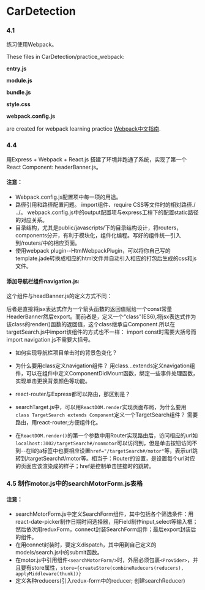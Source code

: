 # CarDetection

### 4.1

练习使用Webpack。

These files in CarDetection/practice_webpack:

**entry.js**

**module.js**

**bundle.js** 

**style.css** 

**webpack.config.js**

are created for webpack learning practice [Webpack中文指南](http://webpackdoc.com/usage.html).

### 4.4 

用Express + Webpack + React.js 搭建了环境并跑通了系统，实现了第一个React Component: headerBanner.js。

#### 注意：

- Webpack.config.js配置项中每一项的用途。
- 路径引用和路径配置问题。
    import组件、require CSS等文件时的相对路径./ ../。
    webpack.config.js中的output配置项与express工程下的配置static路径的对应关系。
- 目录结构，尤其是public/javascripts/下的目录结构设计，将routers，components分开，有利于模块化，组件化编程。写好的组件统一引入到/routers/中的相应页面。
- 使用webpack plugin--HtmlWebpackPlugin，可以将你自己写的template.jade转换成相应的html文件并自动引入相应的打包后生成的css和js文件。

#### 添加导航栏组件navigation.js:
这个组件与headBanner.js的定义方式不同：

后者是直接将jsx表达式作为一个箭头函数的返回值赋给一个const常量HeaderBanner然后export。而前者是，定义一个“class”(ES6),将jsx表达式作为该class的render()函数的返回值，这个class继承自Component.所以在targetSearch.js中import该组件的方式也不一样：
import const时需要大括号而import navigation.js不需要大括号。

- 如何实现导航栏项目单击时的背景色变化？
- 为什么要用class定义navigation组件？
用class...extends定义navigation组件，可以在组件中定义ComponentDidMount函数，绑定一些事件处理函数，实现单击更换背景颜色等功能。

- react-router与Express都可以路由，那区别是？

- searchTarget.js中，可以用`ReactDOM.render`实现页面布局，为什么要用`class TargetSearch extends Component`定义一个TargetSearch组件？
需要路由，用react-router;方便组件化。

- 在`ReactDOM.render()`的第一个参数中用Router实现路由后，访问相应的url如`localhost:3002/targetSearch#/nonmotor`可以访问到，但是单击按钮访问不到--在li的a标签中也要相应设置`href="/targetSearch#/motor"`等，表示url跳转到/targetSearch#/motor等。相当于：Router的设置，是设置每个url对应的页面应该渲染成的样子；href是控制单击链接时的跳转。

### 4.5 制作motor.js中的searchMotorForm.js表格
#### 注意：
- searchMotorForm.js中定义SearchForm组件，其中包括各个筛选条件：用react-date-picker制作日期时间选择器，用Field制作input,select等输入框；然后依次用reduxForm，connect封装SearchForm组件；最后export封装后的组件。
- 在用connet封装时，要定义dispatch，其中用到自己定义的models/search.js中的submit函数。
- 在motor.js中引用组件`<searchMotorForm/>`时，外层必须包裹`<Provider>`，并且要有store属性，`store={createStore(combineReducers(reducers), applyMiddleware(thunk))}`
- 定义各种reducers(引入redux-form中的reducer; 创建searchReducer)


